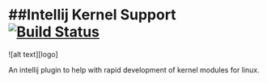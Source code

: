##Intellij Kernel Support [![Build Status](https://travis-ci.org/asebak/intellij-kernal-support.svg?branch=master)](https://travis-ci.org/asebak/intellij-kernal-support)
========================================
![alt text][logo]

An intellij plugin to help with rapid development of kernel modules for linux.
